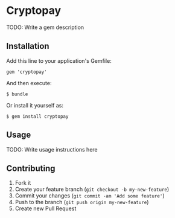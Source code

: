 # Cryptopay

TODO: Write a gem description

## Installation

Add this line to your application's Gemfile:

    gem 'cryptopay'

And then execute:

    $ bundle

Or install it yourself as:

    $ gem install cryptopay

## Usage

TODO: Write usage instructions here

## Contributing

1. Fork it
2. Create your feature branch (`git checkout -b my-new-feature`)
3. Commit your changes (`git commit -am 'Add some feature'`)
4. Push to the branch (`git push origin my-new-feature`)
5. Create new Pull Request
